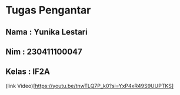 # Tugas Pengantar

## Nama : Yunika Lestari
## Nim : 230411100047
## Kelas : IF2A 

(link Video)[https://youtu.be/tnwTLQ7P_k0?si=YxP4xR49S9UUPTKS]  